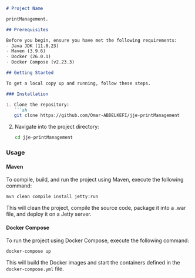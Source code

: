 
```markdown
# Project Name

printManagement.

## Prerequisites

Before you begin, ensure you have met the following requirements:
- Java JDK (11.0.23)
- Maven (3.9.6)
- Docker (26.0.1)
- Docker Compose (v2.23.3)

## Getting Started

To get a local copy up and running, follow these steps.

### Installation

1. Clone the repository:
   ```sh
   git clone https://github.com/Omar-ABDELKEFI/jje-printManagement
   ```
2. Navigate into the project directory:
   ```sh
   cd jje-printManagement
   ```

### Usage

#### Maven

To compile, build, and run the project using Maven, execute the following command:
```sh
mvn clean compile install jetty:run
```

This will clean the project, compile the source code, package it into a .war file, and deploy it on a Jetty server.

#### Docker Compose

To run the project using Docker Compose, execute the following command:
```sh
docker-compose up
```

This will build the Docker images and start the containers defined in the `docker-compose.yml` file.

